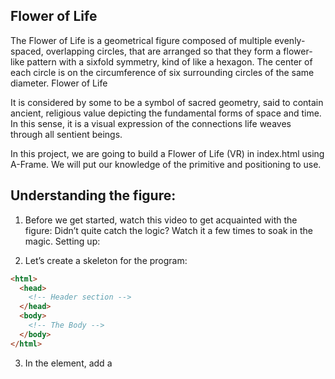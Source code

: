 ## Flower of Life

The Flower of Life is a geometrical figure composed of multiple evenly-spaced, overlapping circles, that are arranged so that they form a flower-like pattern with a sixfold symmetry, kind of like a hexagon. The center of each circle is on the circumference of six surrounding circles of the same diameter.
Flower of Life

It is considered by some to be a symbol of sacred geometry, said to contain ancient, religious value depicting the fundamental forms of space and time. In this sense, it is a visual expression of the connections life weaves through all sentient beings.

In this project, we are going to build a Flower of Life (VR) in index.html using A-Frame. We will put our knowledge of the <a-circle> primitive and positioning to use.

## Understanding the figure:
1. Before we get started, watch this video to get acquainted with the figure:
   Didn’t quite catch the logic? Watch it a few times to soak in the magic.
Setting up:

2. Let’s create a skeleton for the program:
```html
<html>
  <head>
    <!-- Header section -->
  </head>
  <body>
    <!-- The Body -->
  </body>
</html>
```
3. In the <head> element, add a <script> element with a src source attribute that points to the URL of the external A-Frame file:

[https://aframe.io/releases/1.0.4/aframe.min.js](https://aframe.io/releases/1.0.4/aframe.min.js)

4. In the <body> element, add the <a-scene> element with a color like so:
```html
<a-scene background="color: #FF5733">
  <!-- Write code here later: -->

</a-scene>
```
   If the browser becomes orange and “VR” button appears on the bottom-right, then we are ready to go!
## Creating the circles:

5. There are a few ways to implement circles in A-Frame, including using the <a-circle> or <a-cylinder> primitive. For the following steps, we are going to use <a-circle>.
    First things first, create an <a-circle> with the following components:
```html
    color="#F5C85D"
    position="0 2 -10"
    radius="1"
    opacity="0.5"
```
   This will be our starting point circle. Feel free to change the color to your liking.

6. Now we have the first circle, we can use it as a starting point.

   Create two more <a-circle>s:

    One that’s 1 meter above.
    One that’s 1 meter below.

7. Now let’s create another circle sitting to the right of the first and second circles. The center of that circle should be the right intersection of those two circles:

## Two circles

Let’s find out the position coordinates of the center. We can use a right triangle to do so. For the y coordinate, we know the center will be halfway between the top circle’s y and bottom circle’s y. So that is a 0.5 difference. We also know the center is a distance of 1 from the middle circle’s center.

We now have a right triangle that can help us get the x coordinate:

Triangle

With the help of the Pythagorean Theorem, we can approximate to three decimal places:

x=12−0.52≈0.866x = \sqrt{1^2-0.5^2} ≈ 0.866x=12−0.52

​≈0.866

Create two more <a-circle>s with the following positions:

    "0.866 2.5 -10"
    "0.866 1.5 -10"

8.

Almost there! The last thing we need to do is add two more circles to the left of the middle circle.

Try using the mathematical formula we used above, or use your intuition to try and figure out what the positions of these last two circles should be.


